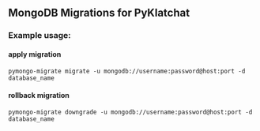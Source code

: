 ## MongoDB Migrations for PyKlatchat

### Example usage:

#### apply migration
    pymongo-migrate migrate -u mongodb://username:password@host:port -d database_name
    
#### rollback migration
    pymongo-migrate downgrade -u mongodb://username:password@host:port -d database_name
